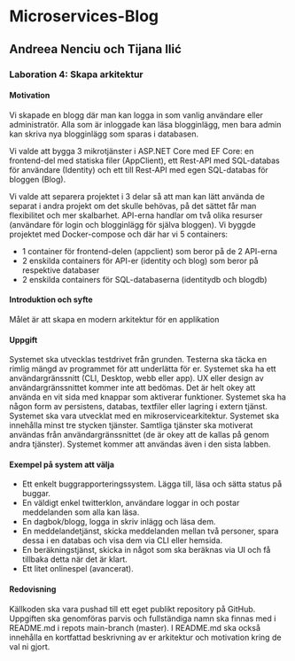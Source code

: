 # Microservices-Blog
## Andreea Nenciu och Tijana Ilić

### Laboration 4: Skapa arkitektur

#### Motivation

Vi skapade en blogg där man kan logga in som vanlig användare eller administratör. Alla som är inloggade kan läsa blogginlägg, men bara admin kan skriva nya blogginlägg som sparas i databasen. 

Vi valde att bygga 3 mikrotjänster i ASP.NET Core med EF Core: en frontend-del med statiska filer (AppClient), ett Rest-API med SQL-databas för användare (Identity) och ett till Rest-API med egen SQL-databas för bloggen (Blog). 


Vi valde att separera projektet i 3 delar så att man kan lätt använda de separat i andra projekt om det skulle behövas, på det sättet får man flexibilitet och mer skalbarhet. API-erna handlar om två olika resurser (användare för login och blogginlägg för själva bloggen).
Vi byggde projektet med Docker-compose och där har vi 5 containers:
* 1 container för frontend-delen (appclient) som beror på de 2 API-erna 
* 2 enskilda containers för API-er (identity och blog) som beror på respektive databaser
* 2 enskilda containers för SQL-databaserna (identitydb och blogdb)

#### Introduktion och syfte
Målet är att skapa en modern arkitektur för en applikation

#### Uppgift
Systemet ska utvecklas testdrivet från grunden. Testerna ska täcka en rimlig mängd av
programmet för att underlätta för er.
Systemet ska ha ett användargränssnitt (CLI, Desktop, webb eller app). UX eller design av
användargränssnittet kommer inte att bedömas. Det är helt okey att använda en vit sida med
knappar som aktiverar funktioner.
Systemet ska ha någon form av persistens, databas, textfiler eller lagring i extern tjänst.
Systemet ska vara utvecklat med en mikroservicearkitektur. Systemet ska innehålla minst tre
stycken tjänster. Samtliga tjänster ska motiverat användas från användargränssnittet (de är
okey att de kallas på genom andra tjänster).
Systemet kommer att användas även i den sista labben.

#### Exempel på system att välja
* Ett enkelt buggrapporteringssystem. Lägga till, läsa och sätta status på buggar.
* En väldigt enkel twitterklon, användare loggar in och postar meddelanden som alla
kan läsa.
* En dagbok/blogg, logga in skriv inlägg och läsa dem.
* En meddelandetjänst, skicka meddelanden mellan två personer, spara dessa i en
databas och visa dem via CLI eller hemsida.
* En beräkningstjänst, skicka in något som ska beräknas via UI och få tillbaka detta
när det är klart.
* Ett litet onlinespel (avancerat).

#### Redovisning
Källkoden ska vara pushad till ett eget publikt repository på GitHub. Uppgiften ska
genomföras parvis och fullständiga namn ska finnas med i README.md i repots
main-branch (master). I README.md ska också innehålla en kortfattad beskrivning av er
arkitektur och motivation kring de val ni gjort.
